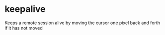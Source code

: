 # keepalive
Keeps a remote session alive by moving the cursor one pixel back and forth if it has not moved
